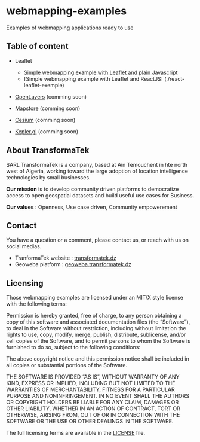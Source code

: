 # webmapping-examples
Examples of webmapping applications ready to use


## Table of content

* Leaflet 
    * [Simple webmapping example with Leaflet and plain Javascript](./leaflet-plain-javascript/)
    * [Simple webmapping example with Leaflet and ReactJS] (./react-leaflet-exemple)

* [OpenLayers](https://openlayers.org/) (comming soon)
* [Mapstore](https://www.geosolutionsgroup.com/technologies/mapstore/) (comming soon)
* [Cesium](https://cesium.com/) (comming soon)
* [Kepler.gl](https://kepler.gl/) (comming soon)

## About TransformaTek

SARL TransformaTek is a company, based at Ain Temouchent in hte north west of Algeria, working toward the large adoption of location intelligence technologies by small businesses. 

**Our mission** is to develop community driven platforms to democratize access to open geospatial datasets and build useful use cases for Business.

**Our values** : Openness, Use case driven, Community empowerement 

## Contact

You have a question or a comment, please contact us, or reach with us on social medias.
 - TranformaTek website : [transformatek.dz](https://transformatek.dz) 
 - Geoweba platform : [geoweba.transformatek.dz](https://geoweba.transformatek.dz)  

## Licensing

Those webmapping examples are licensed under an MIT/X style license with the following terms:

Permission is hereby granted, free of charge, to any person obtaining a copy of this software and associated documentation files (the “Software”), to deal in the Software without restriction, including without limitation the rights to use, copy, modify, merge, publish, distribute, sublicense, and/or sell copies of the Software, and to permit persons to whom the Software is furnished to do so, subject to the following conditions:

The above copyright notice and this permission notice shall be included in all copies or substantial portions of the Software.

THE SOFTWARE IS PROVIDED “AS IS”, WITHOUT WARRANTY OF ANY KIND, EXPRESS OR IMPLIED, INCLUDING BUT NOT LIMITED TO THE WARRANTIES OF MERCHANTABILITY, FITNESS FOR A PARTICULAR PURPOSE AND NONINFRINGEMENT. IN NO EVENT SHALL THE AUTHORS OR COPYRIGHT HOLDERS BE LIABLE FOR ANY CLAIM, DAMAGES OR OTHER LIABILITY, WHETHER IN AN ACTION OF CONTRACT, TORT OR OTHERWISE, ARISING FROM, OUT OF OR IN CONNECTION WITH THE SOFTWARE OR THE USE OR OTHER DEALINGS IN THE SOFTWARE.

The full licensing terms are available in the [LICENSE](./LICENSE) file.
